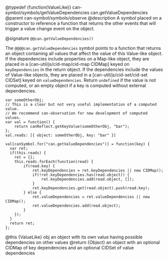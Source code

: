 @typedef {function(ValueLike)} can-symbol/symbols/getValueDependencies can.getValueDependencies
@parent can-symbol/symbols/observe
@description A symbol placed on a constructor to reference a function that returns the other events that will trigger a value change event on the object.

@signature `@@can.getValueDependencies()`

The `@@@@can.getValueDependencies` symbol points to a function that returns an object containing all values that affect the
value of this Value-like object.
If the dependencies include properties on a Map-like object, they are placed in a [can-util/js/cid-map/cid-map CIDMap] 
keyed on `keyDependencies` in the return object. If the dependencies include the values of Value-like objects, they are 
placed in a [can-util/js/cid-set/cid-set CIDSet] keyed on `valueDependencies`.
Return `undefined` if the value is not computed, or an empty object if a key is computed without external dependencies.

```
var someOtherObj;
// This is a clear but not very useful implementation of a computed value.
// We recommend can-observation for new development of computed values.
var val = function() { 
	return canReflect.getKeyValue(someOtherObj, "bar");
};
val.reads: [{ object: someOtherObj, key: "bar" }]

val[canSymbol.for("can.getValueDependencies")] = function(key) {
  var ret;
  if(this.reads) {
  	ret = {};
  	this.reads.forEach(function(read) {
  		if(read.key) {
  			ret.keyDependencies = ret.keyDependencies || new CIDMap();
  			if(!ret.keyDependencies.has(read.object)) {
  				ret.keyDependencies.add(read.object, []);
  			}
  			ret.keyDependencies.get(read.object).push(read.key);
  		} else {
  			ret.valueDependencies = ret.valueDependencies || new CIDMap();
  			ret.valueDependencies.add(read.object);
  		}
  	});
  }
  return ret;
};
```

@this {ValueLike} obj an object with its own value having possible dependencies on other values
@return {Object} an object with an optional CIDMap of key dependencies and an optional CIDSet of value dependencies
